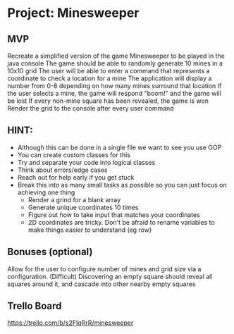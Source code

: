 # Project: Minesweeper

## MVP

Recreate a simplified version of the game Minesweeper to be played in the java console
The game should be able to randomly generate 10 mines in a 10x10 grid
The user will be able to enter a command that represents a coordinate to check a location for a mine
The application will display a number from 0-8 depending on how many mines surround that location
If the user selects a mine, the game will respond "boom!" and the game will be lost
If every non-mine square has been revealed, the game is won
Render the grid to the console after every user command

## HINT:

- Although this can be done in a single file we want to see you use OOP
- You can create custom classes for this
- Try and separate your code into logical classes
- Think about errors/edge cases
- Reach out for help early if you get stuck
- Break this into as many small tasks as possible so you can just focus on achieving one thing
    - Render a grind for a blank array
    - Generate unique coordinates 10 times
    - Figure out how to take input that matches your coordinates
    - 2D coordinates are tricky. Don't be afraid to rename variables to make things easier to understand (eg row)

## Bonuses (optional)

Allow for the user to configure number of mines and grid size via a configuration.
(Difficult) Discovering an empty square should reveal all squares around it, and cascade into other nearby empty squares

## Trello Board
https://trello.com/b/s2FIqRrR/minesweeper